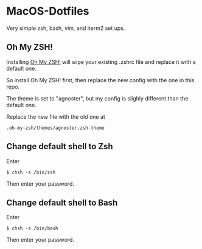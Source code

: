 # MacOS-Dotfiles

Very simple zsh, bash, vim, and iterm2 set ups.

## Oh My ZSH!

Installing [Oh My ZSH!](https://ohmyz.sh/) will wipe your existing .zshrc file and replace it with a default one. 

So install Oh My ZSH! first, then replace the new config with the one in this repo.

The theme is set to "agnoster", but my config is slighly different than the default one.

Replace the new file with the old one at

```
.oh-my-zsh/themes/agnoster.zsh-theme
```

## Change default shell to Zsh

Enter

```
$ chsh -s /bin/zsh
```

Then enter your password.

## Change default shell to Bash

Enter

```
$ chsh -s /bin/bash
```

Then enter your password.
